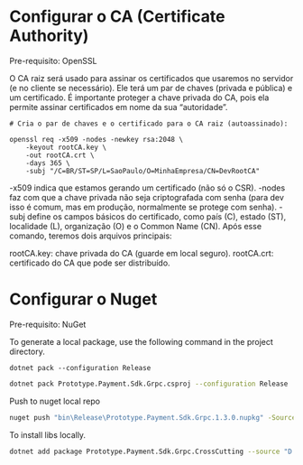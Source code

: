 ﻿# Configurar o CA (Certificate Authority)

Pre-requisito: OpenSSL

O CA raiz será usado para assinar os certificados que usaremos no servidor (e no cliente se necessário). Ele terá um par de chaves (privada e pública) e um certificado. É importante proteger a chave privada do CA, pois ela permite assinar certificados em nome da sua “autoridade”.

```
# Cria o par de chaves e o certificado para o CA raiz (autoassinado):

openssl req -x509 -nodes -newkey rsa:2048 \
    -keyout rootCA.key \
    -out rootCA.crt \
    -days 365 \
    -subj "/C=BR/ST=SP/L=SaoPaulo/O=MinhaEmpresa/CN=DevRootCA"
```

-x509 indica que estamos gerando um certificado (não só o CSR).
-nodes faz com que a chave privada não seja criptografada com senha (para dev isso é comum, mas em produção, normalmente se protege com senha).
-subj define os campos básicos do certificado, como país (C), estado (ST), localidade (L), organização (O) e o Common Name (CN).
Após esse comando, teremos dois arquivos principais:

rootCA.key: chave privada do CA (guarde em local seguro).
rootCA.crt: certificado do CA que pode ser distribuído.

# Configurar o Nuget

Pre-requisito: NuGet

To generate a local package, use the following command in the project directory.

`dotnet pack --configuration Release`

```sh
dotnet pack Prototype.Payment.Sdk.Grpc.csproj --configuration Release
```

Push to nuget local repo

```sh
nuget push "bin\Release\Prototype.Payment.Sdk.Grpc.1.3.0.nupkg" -Source "C:\NuGetLocalRepo"
```

To install libs locally.

```sh
dotnet add package Prototype.Payment.Sdk.Grpc.CrossCutting --source "D:\05__projetos\github\prototype-payment\Prototype.Payment.Sdk.Grpc.CrossCutting\bin\Release"
```

